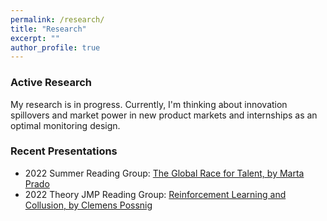 ```yaml
---
permalink: /research/
title: "Research"
excerpt: ""
author_profile: true
---
```

### Active Research
My research is in progress. Currently, I'm thinking about innovation spillovers and market power in new product markets and internships as an optimal monitoring design. 

### Recent Presentations
* 2022 Summer Reading Group: [The Global Race for Talent, by Marta Prado](/files/Global_Race_for_Talent.pdf)
* 2022 Theory JMP Reading Group: [Reinforcement Learning and Collusion, by Clemens Possnig](/files/2023.01.28_Possnig.pdf)
